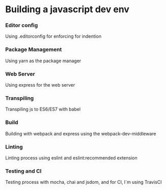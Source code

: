 # Building a javascript dev env

### Editor config

Using .editorconfig for enforcing for indention

### Package Management
 
Using yarn as the package manager

### Web Server

Using express for the web server

### Transpiling

Transpiling js to ES6/ES7 with babel

### Build

Building with webpack and express using the webpack-dev-middleware

### Linting

Linting process using eslint and eslint:recommended extension
 
### Testing and CI

Testing process with mocha, chai and jsdom, and for CI, I`m using TravisCI  






